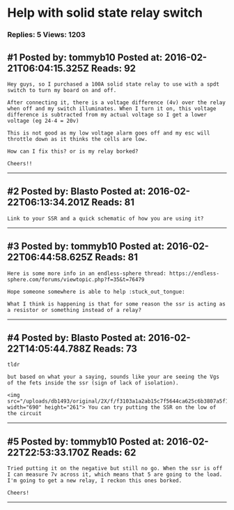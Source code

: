 # Help with solid state relay switch

### Replies: 5 Views: 1203

## \#1 Posted by: tommyb10 Posted at: 2016-02-21T06:04:15.325Z Reads: 92

```
Hey guys, so I purchased a 100A solid state relay to use with a spdt switch to turn my board on and off.

After connecting it, there is a voltage difference (4v) over the relay when off and my switch illuminates. When I turn it on, this voltage difference is subtracted from my actual voltage so I get a lower voltage (eg 24-4 = 20v)

This is not good as my low voltage alarm goes off and my esc will throttle down as it thinks the cells are low.

How can I fix this? or is my relay borked?

Cheers!!
```

---
## \#2 Posted by: Blasto Posted at: 2016-02-22T06:13:34.201Z Reads: 81

```
Link to your SSR and a quick schematic of how you are using it?
```

---
## \#3 Posted by: tommyb10 Posted at: 2016-02-22T06:44:58.625Z Reads: 81

```
Here is some more info in an endless-sphere thread: https://endless-sphere.com/forums/viewtopic.php?f=35&t=76479

Hope someone somewhere is able to help :stuck_out_tongue:

What I think is happening is that for some reason the ssr is acting as a resistor or something instead of a relay?
```

---
## \#4 Posted by: Blasto Posted at: 2016-02-22T14:05:44.788Z Reads: 73

```
tldr

but based on what your a saying, sounds like your are seeing the Vgs of the fets inside the ssr (sign of lack of isolation).

<img src="/uploads/db1493/original/2X/f/f3103a1a2ab15c7f5644ca625c6b3807a5f10950.png" width="690" height="261"> You can try putting the SSR on the low of the circuit
```

---
## \#5 Posted by: tommyb10 Posted at: 2016-02-22T22:53:33.170Z Reads: 62

```
Tried putting it on the negative but still no go. When the ssr is off I can measure 7v across it, which means that 5 are going to the load. I'm going to get a new relay, I reckon this ones borked. 

Cheers!
```

---
